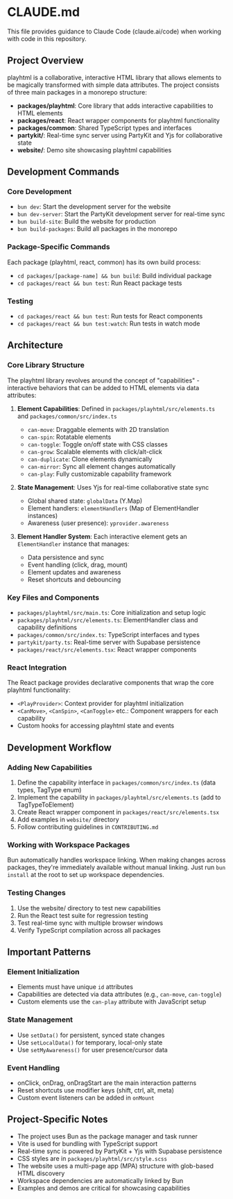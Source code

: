 # CLAUDE.md

This file provides guidance to Claude Code (claude.ai/code) when working with code in this repository.

## Project Overview

playhtml is a collaborative, interactive HTML library that allows elements to be magically transformed with simple data attributes. The project consists of three main packages in a monorepo structure:

- **packages/playhtml**: Core library that adds interactive capabilities to HTML elements
- **packages/react**: React wrapper components for playhtml functionality
- **packages/common**: Shared TypeScript types and interfaces
- **partykit/**: Real-time sync server using PartyKit and Yjs for collaborative state
- **website/**: Demo site showcasing playhtml capabilities

## Development Commands

### Core Development
- `bun dev`: Start the development server for the website
- `bun dev-server`: Start the PartyKit development server for real-time sync
- `bun build-site`: Build the website for production
- `bun build-packages`: Build all packages in the monorepo

### Package-Specific Commands
Each package (playhtml, react, common) has its own build process:
- `cd packages/[package-name] && bun build`: Build individual package
- `cd packages/react && bun test`: Run React package tests

### Testing
- `cd packages/react && bun test`: Run tests for React components
- `cd packages/react && bun test:watch`: Run tests in watch mode

## Architecture

### Core Library Structure

The playhtml library revolves around the concept of "capabilities" - interactive behaviors that can be added to HTML elements via data attributes:

1. **Element Capabilities**: Defined in `packages/playhtml/src/elements.ts` and `packages/common/src/index.ts`
   - `can-move`: Draggable elements with 2D translation
   - `can-spin`: Rotatable elements  
   - `can-toggle`: Toggle on/off state with CSS classes
   - `can-grow`: Scalable elements with click/alt-click
   - `can-duplicate`: Clone elements dynamically
   - `can-mirror`: Sync all element changes automatically
   - `can-play`: Fully customizable capability framework

2. **State Management**: Uses Yjs for real-time collaborative state sync
   - Global shared state: `globalData` (Y.Map)
   - Element handlers: `elementHandlers` (Map of ElementHandler instances)
   - Awareness (user presence): `yprovider.awareness`

3. **Element Handler System**: Each interactive element gets an `ElementHandler` instance that manages:
   - Data persistence and sync
   - Event handling (click, drag, mount)
   - Element updates and awareness
   - Reset shortcuts and debouncing

### Key Files and Components

- `packages/playhtml/src/main.ts`: Core initialization and setup logic
- `packages/playhtml/src/elements.ts`: ElementHandler class and capability definitions
- `packages/common/src/index.ts`: TypeScript interfaces and types
- `partykit/party.ts`: Real-time server with Supabase persistence
- `packages/react/src/elements.tsx`: React wrapper components

### React Integration

The React package provides declarative components that wrap the core playhtml functionality:
- `<PlayProvider>`: Context provider for playhtml initialization
- `<CanMove>`, `<CanSpin>`, `<CanToggle>` etc.: Component wrappers for each capability
- Custom hooks for accessing playhtml state and events

## Development Workflow

### Adding New Capabilities

1. Define the capability interface in `packages/common/src/index.ts` (data types, TagType enum)
2. Implement the capability in `packages/playhtml/src/elements.ts` (add to TagTypeToElement)
3. Create React wrapper component in `packages/react/src/elements.tsx`
4. Add examples in `website/` directory
5. Follow contributing guidelines in `CONTRIBUTING.md`

### Working with Workspace Packages

Bun automatically handles workspace linking. When making changes across packages, they're immediately available without manual linking. Just run `bun install` at the root to set up workspace dependencies.

### Testing Changes

1. Use the website/ directory to test new capabilities
2. Run the React test suite for regression testing
3. Test real-time sync with multiple browser windows
4. Verify TypeScript compilation across all packages

## Important Patterns

### Element Initialization
- Elements must have unique `id` attributes
- Capabilities are detected via data attributes (e.g., `can-move`, `can-toggle`)
- Custom elements use the `can-play` attribute with JavaScript setup

### State Management
- Use `setData()` for persistent, synced state changes
- Use `setLocalData()` for temporary, local-only state
- Use `setMyAwareness()` for user presence/cursor data

### Event Handling
- onClick, onDrag, onDragStart are the main interaction patterns
- Reset shortcuts use modifier keys (shift, ctrl, alt, meta)
- Custom event listeners can be added in `onMount`

## Project-Specific Notes

- The project uses Bun as the package manager and task runner
- Vite is used for bundling with TypeScript support
- Real-time sync is powered by PartyKit + Yjs with Supabase persistence
- CSS styles are in `packages/playhtml/src/style.scss`
- The website uses a multi-page app (MPA) structure with glob-based HTML discovery
- Workspace dependencies are automatically linked by Bun
- Examples and demos are critical for showcasing capabilities